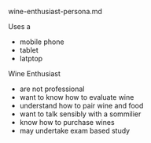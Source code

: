 wine-enthusiast-persona.md

Uses a
- mobile phone
- tablet
- latptop

Wine Enthusiast
- are not professional
- want to know how to evaluate wine
- understand how to pair wine and food
- want to talk sensibly with a sommilier
- know how to purchase wines
- may undertake exam based study
